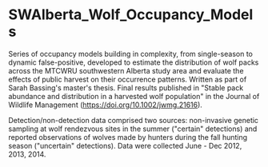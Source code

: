 # SWAlberta_Wolf_Occupancy_Models
Series of occupancy models building in complexity, from single-season to dynamic false-positive, developed to estimate the distribution of wolf packs across the MTCWRU southwestern Alberta study area and evaluate the effects of public harvest on their occurrence patterns. Written as part of Sarah Bassing's master's thesis. Final results published in "Stable pack abundance and distribution in a harvested wolf population" in the Journal of Wildlife Management (https://doi.org/10.1002/jwmg.21616).

Detection/non-detection data comprised two sources: non-invasive genetic sampling at wolf rendezvous sites in the summer ("certain" detections) and reported observations of wolves made by hunters during the fall hunting season ("uncertain" detections). Data were collected June - Dec 2012, 2013, 2014.
